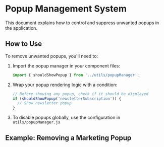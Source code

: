 # Popup Management System

This document explains how to control and suppress unwanted popups in the application.

## How to Use

To remove unwanted popups, you'll need to:

1. Import the popup manager in your component files:
   ```javascript
   import { shouldShowPopup } from '../utils/popupManager';
   ```

2. Wrap your popup rendering logic with a condition:
   ```javascript
   // Before showing any popup, check if it should be displayed
   if (shouldShowPopup('newsletterSubscription')) {
     // Show newsletter popup
   }
   ```

3. To disable popups globally, use the configuration in `utils/popupManager.js`

## Example: Removing a Marketing Popup

